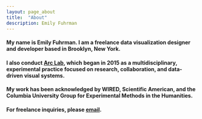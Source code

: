 ```yaml
---
layout: page_about
title:  "About"
description: Emily Fuhrman
---
```

#### My name is Emily Fuhrman. I am a freelance data visualization designer and developer based in Brooklyn, New York. 

#### I also conduct [Arc Lab](http://arclab.co), which began in 2015 as a multidisciplinary, experimental practice focused on research, collaboration, and data-driven visual systems.

#### My work has been acknowledged by WIRED, Scientific American, and the Columbia University Group for Experimental Methods in the Humanities.

#### For freelance inquiries, please [email](mailto:emily.c.fuhrman@gmail.com). 
